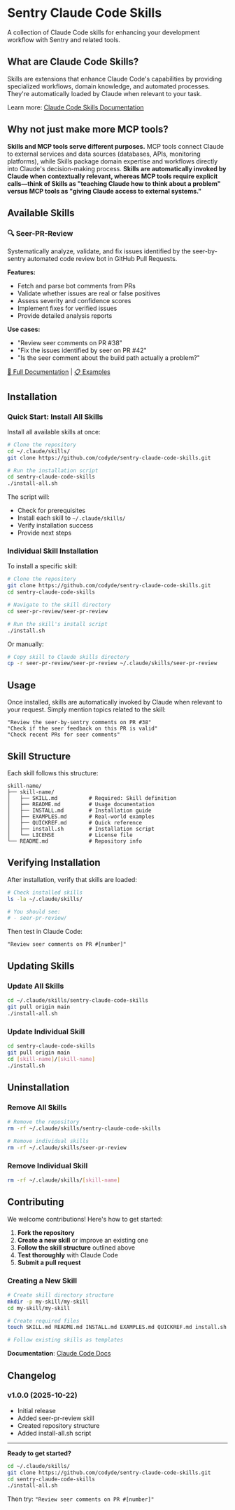 # Sentry Claude Code Skills

A collection of Claude Code skills for enhancing your development workflow with Sentry and related tools.

## What are Claude Code Skills?

Skills are extensions that enhance Claude Code's capabilities by providing specialized workflows, domain knowledge, and automated processes. They're automatically loaded by Claude when relevant to your task.

Learn more: [Claude Code Skills Documentation](https://docs.claude.com/claude-code/skills)

## Why not just make more MCP tools?

**Skills and MCP tools serve different purposes.** MCP tools connect Claude to external services and data sources (databases, APIs, monitoring platforms), while Skills package domain expertise and workflows directly into Claude's decision-making process. **Skills are automatically invoked by Claude when contextually relevant, whereas MCP tools require explicit calls—think of Skills as "teaching Claude how to think about a problem" versus MCP tools as "giving Claude access to external systems."**

## Available Skills

### 🔍 Seer-PR-Review

Systematically analyze, validate, and fix issues identified by the seer-by-sentry automated code review bot in GitHub Pull Requests.

**Features:**
- Fetch and parse bot comments from PRs
- Validate whether issues are real or false positives
- Assess severity and confidence scores
- Implement fixes for verified issues
- Provide detailed analysis reports

**Use cases:**
- "Review seer comments on PR #38"
- "Fix the issues identified by seer on PR #42"
- "Is the seer comment about the build path actually a problem?"

[📖 Full Documentation](./seer-pr-review/seer-pr-review/README.md) | [📋 Examples](./seer-pr-review/seer-pr-review/EXAMPLES.md)

## Installation

### Quick Start: Install All Skills

Install all available skills at once:

```bash
# Clone the repository
cd ~/.claude/skills/
git clone https://github.com/codyde/sentry-claude-code-skills.git

# Run the installation script
cd sentry-claude-code-skills
./install-all.sh
```

The script will:
- Check for prerequisites
- Install each skill to `~/.claude/skills/`
- Verify installation success
- Provide next steps

### Individual Skill Installation

To install a specific skill:

```bash
# Clone the repository
git clone https://github.com/codyde/sentry-claude-code-skills.git
cd sentry-claude-code-skills

# Navigate to the skill directory
cd seer-pr-review/seer-pr-review

# Run the skill's install script
./install.sh
```

Or manually:

```bash
# Copy skill to Claude skills directory
cp -r seer-pr-review/seer-pr-review ~/.claude/skills/seer-pr-review
```

## Usage

Once installed, skills are automatically invoked by Claude when relevant to your request. Simply mention topics related to the skill:

```
"Review the seer-by-sentry comments on PR #38"
"Check if the seer feedback on this PR is valid"
"Check recent PRs for seer comments"
```

## Skill Structure

Each skill follows this structure:

```
skill-name/
├── skill-name/
│   ├── SKILL.md          # Required: Skill definition
│   ├── README.md         # Usage documentation
│   ├── INSTALL.md        # Installation guide
│   ├── EXAMPLES.md       # Real-world examples
│   ├── QUICKREF.md       # Quick reference
│   ├── install.sh        # Installation script
│   └── LICENSE           # License file
└── README.md             # Repository info
```

## Verifying Installation

After installation, verify that skills are loaded:

```bash
# Check installed skills
ls -la ~/.claude/skills/

# You should see:
# - seer-pr-review/
```

Then test in Claude Code:

```
"Review seer comments on PR #[number]"
```

## Updating Skills

### Update All Skills

```bash
cd ~/.claude/skills/sentry-claude-code-skills
git pull origin main
./install-all.sh
```

### Update Individual Skill

```bash
cd sentry-claude-code-skills
git pull origin main
cd [skill-name]/[skill-name]
./install.sh
```

## Uninstallation

### Remove All Skills

```bash
# Remove the repository
rm -rf ~/.claude/skills/sentry-claude-code-skills

# Remove individual skills
rm -rf ~/.claude/skills/seer-pr-review
```

### Remove Individual Skill

```bash
rm -rf ~/.claude/skills/[skill-name]
```

## Contributing

We welcome contributions! Here's how to get started:

1. **Fork the repository**
2. **Create a new skill** or improve an existing one
3. **Follow the skill structure** outlined above
4. **Test thoroughly** with Claude Code
5. **Submit a pull request**

### Creating a New Skill

```bash
# Create skill directory structure
mkdir -p my-skill/my-skill
cd my-skill/my-skill

# Create required files
touch SKILL.md README.md INSTALL.md EXAMPLES.md QUICKREF.md install.sh

# Follow existing skills as templates
```

 **Documentation**: [Claude Code Docs](https://docs.claude.com/claude-code/skills)

## Changelog

### v1.0.0 (2025-10-22)

- Initial release
- Added seer-pr-review skill
- Created repository structure
- Added install-all.sh script

---

**Ready to get started?**

```bash
cd ~/.claude/skills/
git clone https://github.com/codyde/sentry-claude-code-skills.git
cd sentry-claude-code-skills
./install-all.sh
```

Then try: `"Review seer comments on PR #[number]"`
